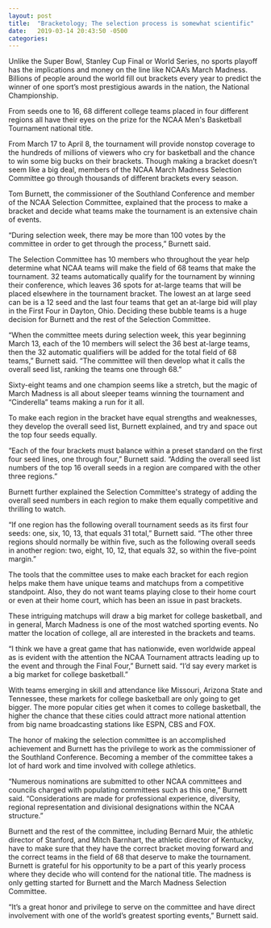 ```yaml
---
layout: post
title:  "Bracketology; The selection process is somewhat scientific" 
date:   2019-03-14 20:43:50 -0500
categories: 
---
```

Unlike the Super Bowl, Stanley Cup Final or World Series, no sports playoff has the implications and money on the line like NCAA’s March Madness. Billions of people around the world fill out brackets every year to predict the winner of one sport’s most prestigious awards in the nation, the National Championship. 

From seeds one to 16, 68 different college teams placed in four different regions all have their eyes on the prize for the NCAA Men's Basketball Tournament national title. 

From March 17 to April 8, the tournament will provide nonstop coverage to the hundreds of millions of viewers who cry for basketball and the chance to win some big bucks on their brackets. Though making a bracket doesn’t seem like a big deal, members of the NCAA March Madness Selection Committee go through thousands of different brackets every season.

Tom Burnett, the commissioner of the Southland Conference and member of the NCAA Selection Committee, explained that the process to make a bracket and decide what teams make the tournament is an extensive chain of events.

“During selection week, there may be more than 100 votes by the committee in order to get through the process,” Burnett said.

The Selection Committee has 10 members who throughout the year help determine what NCAA teams will make the field of 68 teams that make the tournament. 32 teams automatically qualify for the tournament by winning their conference, which leaves 36 spots for at-large teams that will be placed elsewhere in the tournament bracket. The lowest an at large seed can be is a 12 seed and the last four teams that get an at-large bid will play in the First Four in Dayton, Ohio. Deciding these bubble teams is a huge decision for Burnett and the rest of the Selection Committee.

“When the committee meets during selection week, this year beginning March 13, each of the 10 members will select the 36 best at-large teams, then the 32 automatic qualifiers will be added for the total field of 68 teams,” Burnett said. “The committee will then develop what it calls the overall seed list, ranking the teams one through 68.”

Sixty-eight teams and one champion seems like a stretch, but the magic of March Madness is all about sleeper teams winning the tournament and “Cinderella” teams making a run for it all.

To make each region in the bracket have equal strengths and weaknesses, they develop the overall seed list, Burnett explained, and try and space out the top four seeds equally.

“Each of the four brackets must balance within a preset standard on the first four seed lines, one through four,” Burnett said. “Adding the overall seed list numbers of the top 16 overall seeds in a region are compared with the other three regions.”

Burnett further explained the Selection Committee's strategy of adding the overall seed numbers in each region to make them equally competitive and thrilling to watch. 

“If one region has the following overall tournament seeds as its first four seeds: one, six, 10, 13, that equals 31 total,” Burnett said. “The other three regions should normally be within five, such as the following overall seeds in another region: two, eight, 10, 12, that equals 32, so within the five-point margin.”

The tools that the committee uses to make each bracket for each region helps make them have unique teams and matchups from a competitive standpoint. Also, they do not want teams playing close to their home court or even at their home court, which has been an issue in past brackets.

These intriguing matchups will draw a big market for college basketball, and in general, March Madness is one of the most watched sporting events. No matter the location of college, all are interested in the brackets and teams.

“I think we have a great game that has nationwide, even worldwide appeal as is evident with the attention the NCAA Tournament attracts leading up to the event and through the Final Four,” Burnett said. “I’d say every market is a big market for college basketball.”

With teams emerging in skill and attendance like Missouri, Arizona State and Tennessee, these markets for college basketball are only going to get bigger. The more popular cities get when it comes to college basketball, the higher the chance that these cities could attract more national attention from big name broadcasting stations like ESPN, CBS and FOX.

The honor of making the selection committee is an accomplished achievement and Burnett has the privilege to work as the commissioner of the Southland Conference. Becoming a member of the committee takes a lot of hard work and time involved with college athletics.

“Numerous nominations are submitted to other NCAA committees and councils charged with populating committees such as this one,” Burnett said. “Considerations are made for professional experience, diversity, regional representation and divisional designations within the NCAA structure.”

Burnett and the rest of the committee, including Bernard Muir, the athletic director of Stanford, and Mitch Barnhart, the athletic director of Kentucky, have to make sure that they have the correct bracket moving forward and the correct teams in the field of 68 that deserve to make the tournament. Burnett is grateful for his opportunity to be a part of this yearly process where they decide who will contend for the national title. The madness is only getting started for Burnett and the March Madness Selection Committee. 

“It’s a great honor and privilege to serve on the committee and have direct involvement with one of the world’s greatest sporting events,” Burnett said.

